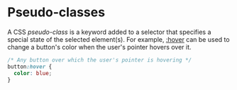 # Pseudo-classes

<!-- todo hover -->

A CSS _pseudo-class_ is a keyword added to a selector that specifies a special state of the selected element(s). For example, [:hover](/) can be used to change a button's color when the user's pointer hovers over it.

```css
/* Any button over which the user's pointer is hovering */
button:hover {
  color: blue;
}
```
